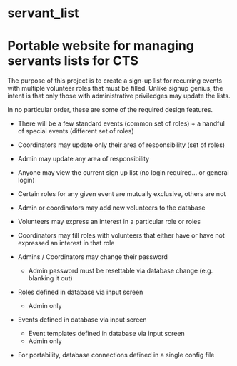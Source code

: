 servant_list
============
Portable website for managing servants lists for CTS
============

The purpose of this project is to create a sign-up list for recurring events
with multiple volunteer roles that must be filled.  Unlike signup genius, the
intent is that only those with administrative priviledges may update the lists.

In no particular order, these are some of the required design features.

- There will be a few standard events (common set of roles) + a handful of special events (different set of roles)

- Coordinators may update only their area of responsibility (set of roles)

- Admin may update any area of responsibility

- Anyone may view the current sign up list (no login required... or general login)

- Certain roles for any given event are mutually exclusive, others are not

- Admin or coordinators may add new volunteers to the database

- Volunteers may express an interest in a particular role or roles

- Coordinators may fill roles with volunteers that either have or have not expressed an interest in that role

- Admins / Coordinators may change their password
   - Admin password must be resettable via database change (e.g. blanking it out)

- Roles defined in database via input screen
  - Admin only

- Events defined in database via input screen
  - Event templates defined in database via input screen
  - Admin only

- For portability, database connections defined in a single config file

